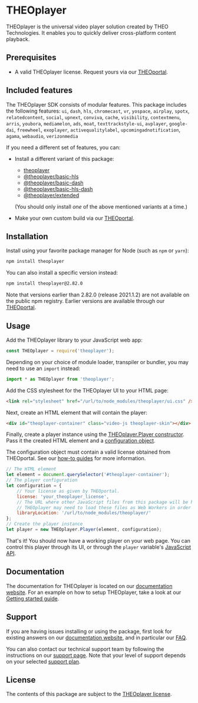 # THEOplayer

THEOplayer is the universal video player solution created by THEO Technologies. It enables you to quickly deliver cross-platform content playback.

## Prerequisites

-   A valid THEOplayer license. Request yours via our [THEOportal](https://portal.theoplayer.com).

## Included features

The THEOplayer SDK consists of modular features. This package includes the following features: `ui`, `dash`, `hls`, `chromecast`, `vr`, `yospace`, `airplay`, `spotx`, `relatedcontent`, `social`, `upnext`, `conviva`, `cache`, `visibility`, `contextmenu`, `arris`, `youbora`, `mediamelon`, `ads`, `moat`, `texttrackstyle-ui`, `avplayer`, `google-dai`, `freewheel`, `exoplayer`, `activequalitylabel`, `upcomingadnotification`, `agama`, `webaudio`, `verizonmedia`

If you need a different set of features, you can:

-   Install a different variant of this package:

    -   [theoplayer](https://www.npmjs.com/package/theoplayer)
    -   [@theoplayer/basic-hls](https://www.npmjs.com/package/@theoplayer/basic-hls)
    -   [@theoplayer/basic-dash](https://www.npmjs.com/package/@theoplayer/basic-dash)
    -   [@theoplayer/basic-hls-dash](https://www.npmjs.com/package/@theoplayer/basic-hls-dash)
    -   [@theoplayer/extended](https://www.npmjs.com/package/@theoplayer/extended)

    (You should only install _one_ of the above mentioned variants at a time.)

-   Make your own custom build via our [THEOportal](https://portal.theoplayer.com).

## Installation

Install using your favorite package manager for Node (such as `npm` or `yarn`):

```bash
npm install theoplayer
```

You can also install a specific version instead:

```bash
npm install theoplayer@2.82.0
```

Note that versions earlier than 2.82.0 (release 2021.1.2) are not available on the public npm registry.
Earlier versions are available through our [THEOportal](https://portal.theoplayer.com).

## Usage

Add the THEOplayer library to your JavaScript web app:

```javascript
const THEOplayer = require('theoplayer');
```

Depending on your choice of module loader, transpiler or bundler, you may need to use an `import` instead:

```javascript
import * as THEOplayer from 'theoplayer';
```

Add the CSS stylesheet for the THEOplayer UI to your HTML page:

```html
<link rel="stylesheet" href="/url/to/node_modules/theoplayer/ui.css" />
```

Next, create an HTML element that will contain the player:

```html
<div id="theoplayer-container" class="video-js theoplayer-skin"></div>
```

Finally, create a player instance using the [THEOplayer.Player constructor](https://docs.theoplayer.com/api-reference/web/theoplayer.player.md).
Pass it the created HTML element and a [configuration object](https://docs.theoplayer.com/api-reference/web/theoplayer.playerconfiguration.md).

The configuration object must contain a valid license obtained from THEOportal. See our [how-to guides](https://docs.theoplayer.com/how-to-guides/12-license/00-introduction.md#web-and-chromecast-sdk) for more information.

```javascript
// The HTML element
let element = document.querySelector('#theoplayer-container');
// The player configuration
let configuration = {
    // Your license as given by THEOportal.
    license: 'your_theoplayer_license',
    // The URL where other JavaScript files from this package will be hosted on your web server.
    // THEOplayer may need to load these files as Web Workers in order to play certain streams.
    libraryLocation: '/url/to/node_modules/theoplayer/'
};
// Create the player instance
let player = new THEOplayer.Player(element, configuration);
```

That's it! You should now have a working player on your web page.
You can control this player through its UI, or through the `player` variable's [JavaScript API](https://docs.theoplayer.com/api-reference/web/theoplayer.player.md).

## Documentation

The documentation for THEOplayer is located on our [documentation website](https://docs.theoplayer.com).
For an example on how to setup THEOplayer, take a look at our [Getting started guide](https://docs.theoplayer.com/getting-started/01-sdks/01-web/00-getting-started.md).

## Support

If you are having issues installing or using the package, first look for existing answers on our [documentation website](https://docs.theoplayer.com/),
and in particular our [FAQ](https://docs.theoplayer.com/faq/00-introduction.md).

You can also contact our technical support team by following the instructions on our [support page](https://docs.theoplayer.com/faq/00-introduction.md).
Note that your level of support depends on your selected [support plan](https://www.theoplayer.com/supportplans).

## License

The contents of this package are subject to the [THEOplayer license](https://www.theoplayer.com/terms).
